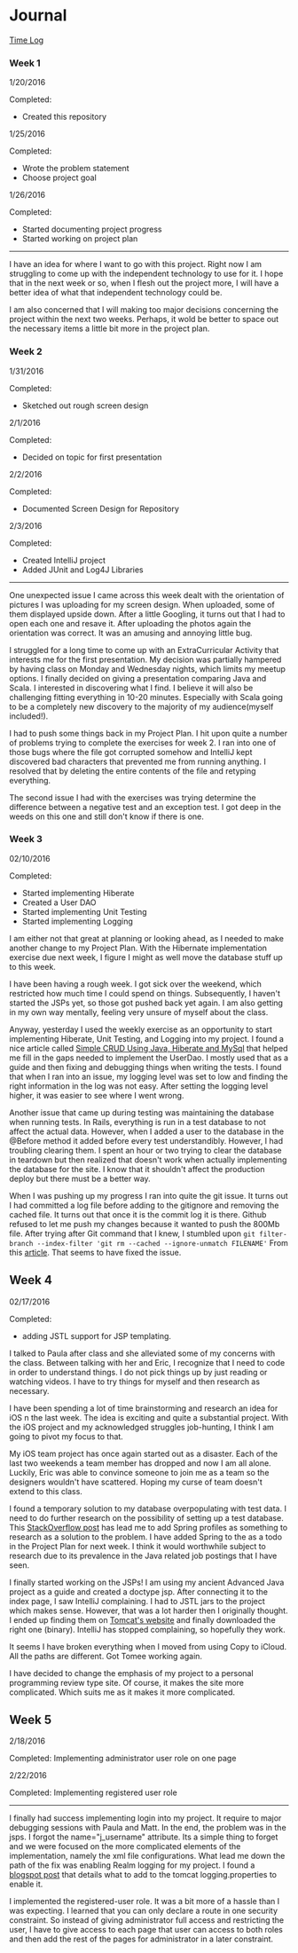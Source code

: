 # Journal

[Time Log](TimeLog.md)

### Week 1

1/20/2016

Completed:
  - Created this repository

1/25/2016

Completed:
  - Wrote the problem statement
  - Choose project goal

1/26/2016

Completed:
  - Started documenting project progress
  - Started working on project plan

---

I have an idea for where I want to go with this project.  Right now I am struggling to come up with the independent technology to use for it.  I hope that in the next week or so, when I flesh out the project more, I will have a better idea of what that independent technology could be.  

I am also concerned that I will making too major decisions concerning the project within the next two weeks.  Perhaps, it wold be better to space out the necessary items a little bit more in the project plan.

### Week 2

1/31/2016

Completed:
  - Sketched out rough screen design

2/1/2016

Completed:
  - Decided on topic for first presentation

2/2/2016

Completed:
  - Documented Screen Design for Repository

2/3/2016

Completed:
  - Created IntelliJ project
  - Added JUnit and Log4J Libraries

---

One unexpected issue I came across this week dealt with the orientation of pictures I was uploading for my screen design.  When uploaded, some of them displayed upside down.  After a little Googling, it turns out that I had to open each one and resave it.  After uploading the photos again the orientation was correct.  It was an amusing and annoying little bug.

I struggled for a long time to come up with an ExtraCurricular Activity that interests me for the first presentation.  My decision was partially hampered by having class on Monday and Wednesday nights, which limits my meetup options.  I finally decided on giving a presentation comparing Java and Scala.  I interested in discovering what I find.  I believe it will also be challenging fitting everything in 10-20 minutes.  Especially with Scala going to be a completely new discovery to the majority of my audience(myself included!).

I had to push some things back in my Project Plan.  I hit upon quite a number of problems trying to complete the exercises for week 2.  I ran into one of those bugs where the file got corrupted somehow and IntelliJ kept discovered bad characters that prevented me from running anything.  I resolved that by deleting the entire contents of the file and retyping everything.

The second issue I had with the exercises was trying determine the difference between a negative test and an exception test.  I got deep in the weeds on this one and still don't know if there is one.

### Week 3

02/10/2016

Completed:
  - Started implementing Hiberate
  - Created a User DAO
  - Started implementing Unit Testing
  - Started implementing Logging

I am either not that great at planning or looking ahead, as I needed to make another change to my Project Plan.  With the Hibernate implementation exercise due next week, I figure I might as well move the database stuff up to this week.

I have been having a rough week.  I got sick over the weekend, which restricted how much time I could spend on things.  Subsequently, I haven't started the JSPs yet, so those got pushed back yet again.  I am also getting in my own way mentally, feeling very unsure of myself about the class.

Anyway, yesterday I used the weekly exercise as an opportunity to start implementing Hiberate, Unit Testing, and Logging into my project.  I found a nice article called [Simple CRUD Using Java, Hiberate and MySql](https://danielniko.wordpress.com/2012/12/03/simple-crud-using-java-hibernate-and-mysql/) that helped me fill in the gaps needed to implement the UserDao.  I mostly used that as a guide and then fixing and debugging things when writing the tests.  I found that when I ran into an issue, my logging level was set to low and finding the right information in the log was not easy.  After setting the logging level higher, it was easier to see where I went wrong. 

Another issue that came up during testing was maintaining the database when running tests.  In Rails, everything is run in a test database to not affect the actual data.  However, when I added a user to the database in the @Before method it added before every test understandibly.  However, I had troubling clearing them. I spent an hour or two trying to clear the database in teardown but then realized that doesn't work when actually implementing the database for the site.  I know that it shouldn't affect the production deploy but there must be a better way.

When I was pushing up my progress I ran into quite the git issue.  It turns out I had committed a log file before adding to the gitignore and removing the cached file.  It turns out that once it is the commit log it is there.  Github refused to let me push my changes because it wanted to push the 800Mb file.  After trying after Git command that I knew, I stumbled upon ``git filter-branch --index-filter 'git rm --cached --ignore-unmatch FILENAME'``  From this [article](http://www.thisprogrammingthing.com/2013/fixing-the-this-exceeds-githubs-file-size-limit-of-100-mb-error/).  That seems to have fixed the issue.

## Week 4

02/17/2016

Completed: 
  - adding JSTL support for JSP templating.

I talked to Paula after class and she alleviated some of my concerns with the class.  Between talking with her and Eric, I recognize that I need to code in order to understand things.  I do not pick things up by just reading or watching videos.  I have to try things for myself and then research as necessary.

I have been spending a lot of time brainstorming and research an idea for iOS n the last week.  The idea is exciting and quite a substantial project.  With the iOS project and my acknowledged struggles job-hunting, I think I am going to pivot my focus to that.  

My iOS team project has once again started out as a disaster.  Each of the last two weekends a team member has dropped and now I am all alone.  Luckily, Eric was able to convince someone to join me as a team so the designers wouldn't have scattered.  Hoping my curse of team doesn't extend to this class.

I found a temporary solution to my database overpopulating with test data.  I need to do further research on the possibility of setting up a test database.  This [StackOverflow post](http://stackoverflow.com/questions/21576206/separate-db-just-for-junit-tests-in-spring-app) has lead me to add Spring profiles as something to research as a solution to the problem.  I have added Spring to the as a todo in the Project Plan for next week.  I think it would worthwhile subject to research due to its prevalence in the Java related job postings that I have seen.

I finally started working on the JSPs!  I am using my ancient Advanced Java project as a guide and created a doctype jsp.  After connecting it to the index page, I saw IntelliJ complaining.  I had to JSTL jars to the project which makes sense.  However, that was a lot harder then I originally thought.  I ended up finding them on [Tomcat's website](http://tomcat.apache.org/download-taglibs.cgi) and finally downloaded the right one (binary).  IntelliJ has stopped complaining, so hopefully they work.

It seems I have broken everything when I moved from using Copy to iCloud.  All the paths are different.  Got Tomee working again.  

I have decided to change the emphasis of my project to a personal programming review type site.  Of course, it makes the site more complicated.  Which suits me as it makes it more complicated.

## Week 5

2/18/2016

Completed:
  Implementing administrator user role on one page
  
2/22/2016

Completed:
  Implementing registered user role

---

I finally had success implementing login into my project.  It require to major debugging sessions with Paula and Matt.  In the end, the problem was in the jsps.  I forgot the name="j_username" attribute.  Its a simple thing to forget and we were focused on the more complicated elements of the implementation, namely the xml file configurations.  What lead me down the path of the fix was enabling Realm logging for my project.  I found a [blogspot post](http://dev-answers.blogspot.com/2010/03/enable-debugtrace-level-logging-for.html) that details what to add to the tomcat logging.properties to enable it. 

I implemented the registered-user role.  It was a bit more of a hassle than I was expecting.  I learned that you can only declare a route in one security constraint.  So instead of giving administrator full access and restricting the user, I have to give access to each page that user can access to both roles and then add the rest of the pages for administrator in a later constraint.

